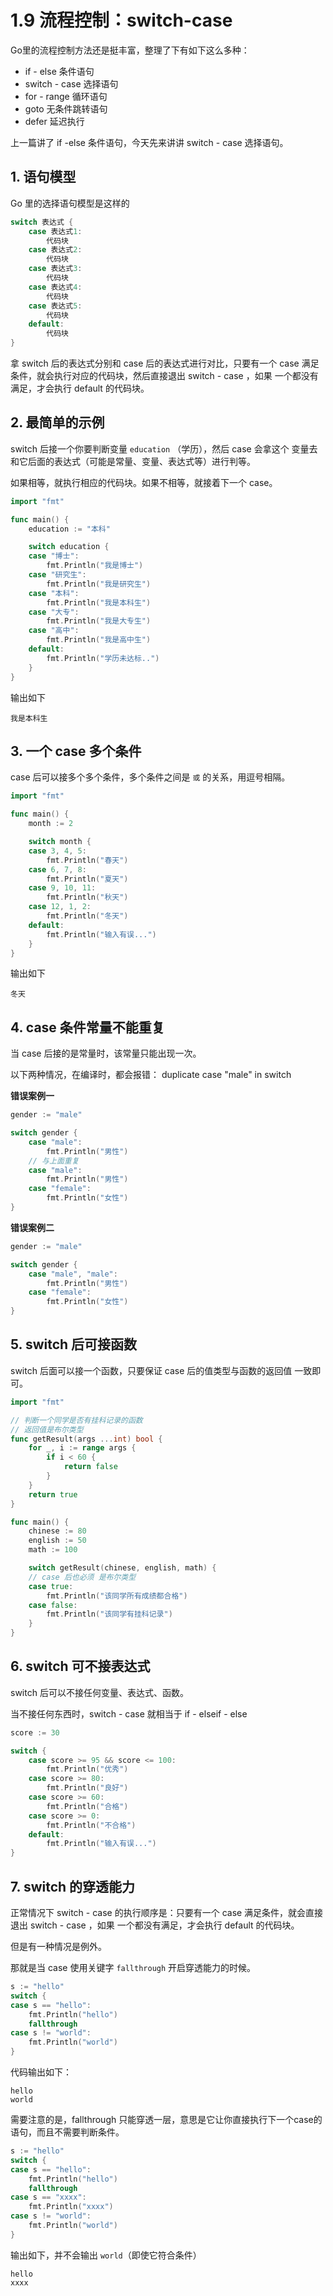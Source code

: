 # 1.9 流程控制：switch-case




Go里的流程控制方法还是挺丰富，整理了下有如下这么多种：

- if - else 条件语句
- switch - case 选择语句
- for - range 循环语句
- goto 无条件跳转语句
- defer 延迟执行

上一篇讲了 if  -else 条件语句，今天先来讲讲 switch - case 选择语句。



## 1. 语句模型

Go 里的选择语句模型是这样的

```go
switch 表达式 {
    case 表达式1:
    	代码块
    case 表达式2:
    	代码块
    case 表达式3:
    	代码块
    case 表达式4:
    	代码块
    case 表达式5:
    	代码块
    default:
    	代码块
}
```

拿 switch 后的表达式分别和 case 后的表达式进行对比，只要有一个 case 满足条件，就会执行对应的代码块，然后直接退出 switch - case ，如果 一个都没有满足，才会执行 default 的代码块。

## 2. 最简单的示例

switch 后接一个你要判断变量 `education` （学历），然后 case 会拿这个 变量去和它后面的表达式（可能是常量、变量、表达式等）进行判等。

如果相等，就执行相应的代码块。如果不相等，就接着下一个 case。

```go
import "fmt"

func main() {
	education := "本科"

	switch education {
	case "博士":
		fmt.Println("我是博士")
	case "研究生":
		fmt.Println("我是研究生")
	case "本科":
		fmt.Println("我是本科生")
	case "大专":
		fmt.Println("我是大专生")
	case "高中":
		fmt.Println("我是高中生")
    default:
        fmt.Println("学历未达标..")
	}
}

```

输出如下

```
我是本科生
```



## 3. 一个 case 多个条件

case 后可以接多个多个条件，多个条件之间是 `或` 的关系，用逗号相隔。

```go
import "fmt"

func main() {
	month := 2

	switch month {
	case 3, 4, 5:
		fmt.Println("春天")
	case 6, 7, 8:
		fmt.Println("夏天")
	case 9, 10, 11:
		fmt.Println("秋天")
	case 12, 1, 2:
		fmt.Println("冬天")
	default:
		fmt.Println("输入有误...")
	}
}
```

输出如下

```
冬天
```



## 4. case 条件常量不能重复

当 case 后接的是常量时，该常量只能出现一次。

以下两种情况，在编译时，都会报错： duplicate case "male" in switch

**错误案例一**

```go
gender := "male"

switch gender {
    case "male":
    	fmt.Println("男性")
    // 与上面重复
    case "male":
    	fmt.Println("男性")
    case "female":
    	fmt.Println("女性")
}
```

**错误案例二**

```go
gender := "male"

switch gender {
    case "male", "male":
    	fmt.Println("男性")
    case "female":
    	fmt.Println("女性")
}
```

## 5. switch 后可接函数

switch 后面可以接一个函数，只要保证 case 后的值类型与函数的返回值 一致即可。

```go
import "fmt"

// 判断一个同学是否有挂科记录的函数
// 返回值是布尔类型
func getResult(args ...int) bool {
	for _, i := range args {
		if i < 60 {
			return false
		}
	}
	return true
}

func main() {
	chinese := 80
	english := 50
	math := 100

	switch getResult(chinese, english, math) {
    // case 后也必须 是布尔类型
	case true:
		fmt.Println("该同学所有成绩都合格")
	case false:
		fmt.Println("该同学有挂科记录")
	}
}
```



## 6. switch 可不接表达式

switch 后可以不接任何变量、表达式、函数。

当不接任何东西时，switch - case 就相当于 if - elseif - else

```go
score := 30

switch {
    case score >= 95 && score <= 100:
        fmt.Println("优秀")
    case score >= 80:
        fmt.Println("良好")
    case score >= 60:
        fmt.Println("合格")
    case score >= 0:
        fmt.Println("不合格")
    default:
        fmt.Println("输入有误...")
}
```



## 7. switch 的穿透能力

正常情况下 switch - case 的执行顺序是：只要有一个 case 满足条件，就会直接退出 switch - case ，如果 一个都没有满足，才会执行 default 的代码块。

但是有一种情况是例外。

那就是当  case 使用关键字 `fallthrough` 开启穿透能力的时候。

```go
s := "hello"
switch {
case s == "hello":
    fmt.Println("hello")
    fallthrough
case s != "world":
    fmt.Println("world")
}
```

代码输出如下：

```
hello
world
```

需要注意的是，fallthrough 只能穿透一层，意思是它让你直接执行下一个case的语句，而且不需要判断条件。

```go
s := "hello"
switch {
case s == "hello":
	fmt.Println("hello")
	fallthrough
case s == "xxxx":
	fmt.Println("xxxx")
case s != "world":
	fmt.Println("world")
}
```

输出如下，并不会输出 `world`（即使它符合条件）

```
hello
xxxx
```

